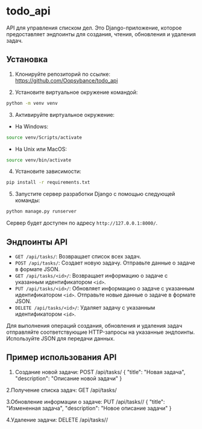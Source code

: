 # todo_api
API для управления списком дел. Это Django-приложение, которое предоставляет эндпоинты для создания, чтения, обновления и удаления задач.

## Установка

1. Клонируйте репозиторий по ссылке:
https://github.com/Oopsybance/todo_api

2. Установите виртуальное окружение командой:
```bash
python -m venv venv
```

3. Активируйте виртуальное окружение:
- На Windows:
```bash
source venv/Scripts/activate
```
- На Unix или MacOS:
```bash
source venv/bin/activate
```

4. Установите зависимости:
```bash
pip install -r requirements.txt
```

5. Запустите сервер разработки Django с помощью следующей команды:
```bash
python manage.py runserver
```

Сервер будет доступен по адресу `http://127.0.0.1:8000/`.


## Эндпоинты API

- `GET /api/tasks/`: Возвращает список всех задач.
- `POST /api/tasks/`: Создает новую задачу. Отправьте данные о задаче в формате JSON.
- `GET /api/tasks/<id>/`: Возвращает информацию о задаче с указанным идентификатором `<id>`.
- `PUT /api/tasks/<id>/`: Обновляет информацию о задаче с указанным идентификатором `<id>`. Отправьте новые данные о задаче в формате JSON.
- `DELETE /api/tasks/<id>/`: Удаляет задачу с указанным идентификатором `<id>`.

Для выполнения операций создания, обновления и удаления задач отправляйте соответствующие HTTP-запросы на указанные эндпоинты. Используйте JSON для передачи данных.

## Пример использования API

1. Создание новой задачи:
POST /api/tasks/
{
"title": "Новая задача",
"description": "Описание новой задачи"
}

2.Получение списка задач:
GET /api/tasks/

3.Обновление информации о задаче:
PUT /api/tasks/<id>/
{
"title": "Измененная задача",
"description": "Новое описание задачи"
}

4.Удаление задачи:
DELETE /api/tasks/<id>/
